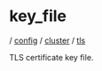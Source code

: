# key_file

/ [config](/reference/config/index.md) / [cluster](/reference/config/config/cluster/index.md) / [tls](/reference/config/config/cluster/tls/index.md) 

TLS certificate key file.

